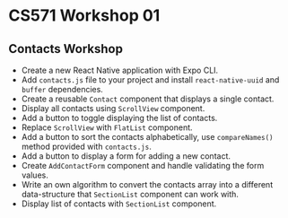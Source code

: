 # CS571 Workshop 01
## Contacts Workshop
* Create a new React Native application with Expo CLI. 
* Add `contacts.js` file to your project and install `react-native-uuid` and `buffer` dependencies.
* Create a reusable `Contact` component that displays a single contact.
* Display all contacts using `ScrollView` component.
* Add a button to toggle displaying the list of contacts.
* Replace `ScrollView` with `FlatList` component.
* Add a button to sort the contacts alphabetically, use `compareNames()` method provided with `contacts.js`.
* Add a button to display a form for adding a new contact.
* Create `AddContactForm` component and handle validating the form values.
* Write an own algorithm to convert the contacts array into a different data-structure that `SectionList` component can work with.
* Display list of contacts with `SectionList` component.
